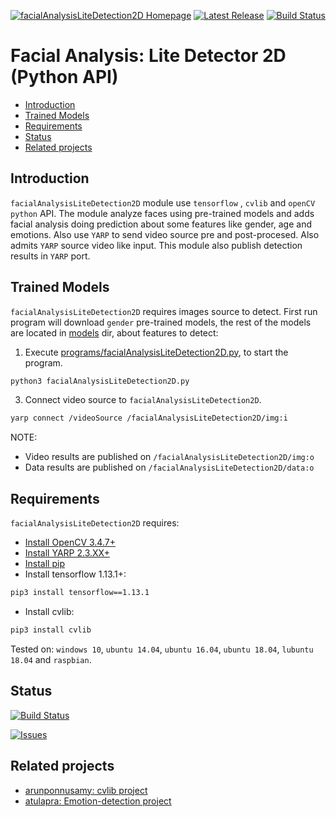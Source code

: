 [![facialAnalysisLiteDetection2D Homepage](https://img.shields.io/badge/facialAnalysisLiteDetection2D-develop-orange.svg)](https://github.com/davidvelascogarcia/facialAnalysisLiteDetection2D/tree/develop/programs) [![Latest Release](https://img.shields.io/github/tag/davidvelascogarcia/facialAnalysisLiteDetection2D.svg?label=Latest%20Release)](https://github.com/davidvelascogarcia/facialAnalysisLiteDetection2D/tags) [![Build Status](https://travis-ci.org/davidvelascogarcia/facialAnalysisLiteDetection2D.svg?branch=develop)](https://travis-ci.org/davidvelascogarcia/facialAnalysisLiteDetection2D)

# Facial Analysis: Lite Detector 2D (Python API)

- [Introduction](#introduction)
- [Trained Models](#trained-models)
- [Requirements](#requirements)
- [Status](#status)
- [Related projects](#related-projects)


## Introduction

`facialAnalysisLiteDetection2D` module use `tensorflow` , `cvlib` and `openCV` `python` API. The module analyze faces using pre-trained models and adds facial analysis doing prediction about some features like gender, age and emotions. Also use `YARP` to send video source pre and post-procesed. Also admits `YARP` source video like input. This module also publish detection results in `YARP` port.


## Trained Models

`facialAnalysisLiteDetection2D` requires images source to detect. First run program will download `gender` pre-trained models, the rest of the models are located in [models](./models) dir, about features to detect:

1. Execute [programs/facialAnalysisLiteDetection2D.py](./programs), to start the program.
```python
python3 facialAnalysisLiteDetection2D.py
```
3. Connect video source to `facialAnalysisLiteDetection2D`.
```bash
yarp connect /videoSource /facialAnalysisLiteDetection2D/img:i
```

NOTE:

- Video results are published on `/facialAnalysisLiteDetection2D/img:o`
- Data results are published on `/facialAnalysisLiteDetection2D/data:o`

## Requirements

`facialAnalysisLiteDetection2D` requires:

* [Install OpenCV 3.4.7+](https://github.com/roboticslab-uc3m/installation-guides/blob/master/install-opencv.md)
* [Install YARP 2.3.XX+](https://github.com/roboticslab-uc3m/installation-guides/blob/master/install-yarp.md)
* [Install pip](https://github.com/roboticslab-uc3m/installation-guides/blob/master/install-pip.md)
* Install tensorflow 1.13.1+:
```bash
pip3 install tensorflow==1.13.1
```
* Install cvlib:
```bash
pip3 install cvlib
```

Tested on: `windows 10`, `ubuntu 14.04`, `ubuntu 16.04`, `ubuntu 18.04`, `lubuntu 18.04` and `raspbian`.


## Status

[![Build Status](https://travis-ci.org/davidvelascogarcia/facialAnalysisLiteDetection2D.svg?branch=develop)](https://travis-ci.org/davidvelascogarcia/facialAnalysisLiteDetection2D)

[![Issues](https://img.shields.io/github/issues/davidvelascogarcia/facialAnalysisLiteDetection2D.svg?label=Issues)](https://github.com/davidvelascogarcia/facialAnalysisLiteDetection2D/issues)

## Related projects

* [arunponnusamy: cvlib project](https://github.com/arunponnusamy/cvlib)
* [atulapra: Emotion-detection project](https://github.com/atulapra/Emotion-detection)

